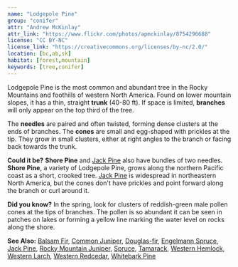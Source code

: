 ```yaml
---
name: "Lodgepole Pine"
group: "conifer"
attr: "Andrew McKinlay"
attr_link: "https://www.flickr.com/photos/apmckinlay/8754296688"
license: "CC BY-NC"
license_link: "https://creativecommons.org/licenses/by-nc/2.0/"
location: [bc,ab,sk]
habitat: [forest,mountain]
keywords: [tree,conifer]
---
```

Lodgepole Pine is the most common and abundant tree in the Rocky Mountains and foothills of western North America. Found on lower mountain slopes, it has a thin, straight **trunk** (40-80 ft). If space is limited, **branches** will only appear on the top third of the tree.

The **needles** are paired and often twisted, forming dense clusters at the ends of branches. The **cones** are small and egg-shaped with prickles at the tip. They grow in small clusters, either at right angles to the branch or facing back towards the trunk.

**Could it be?** **Shore Pine** and [Jack Pine](/trees/jack/) also have bundles of two needles. **Shore Pine**, a variety of Lodgepole Pine, grows along the northern Pacific coast as a short, crooked tree. [Jack Pine](/trees/jack/) is widespread in northeastern North America, but the cones don't have prickles and point forward along the branch or curl around it.

**Did you know?** In the spring, look for clusters of reddish-green male pollen cones at the tips of branches. The pollen is so abundant it can be seen in patches on lakes or forming a yellow line marking the water level on rocks along the shore.

<!-- generated, do not edit -->
**See Also:**
[Balsam Fir](/trees/balfir/),
[Common Juniper](/trees/comjun/),
[Douglas-fir](/trees/dougfir/),
[Engelmann Spruce](/trees/engel/),
[Jack Pine](/trees/jack/),
[Rocky Mountain Juniper](/trees/rockyjun/),
[Spruce](/trees/spruce/),
[Tamarack](/trees/tam/),
[Western Hemlock](/trees/westhem/),
[Western Larch](/trees/westlar/),
[Western Redcedar](/trees/westred/),
[Whitebark Pine](/trees/whbark/)
